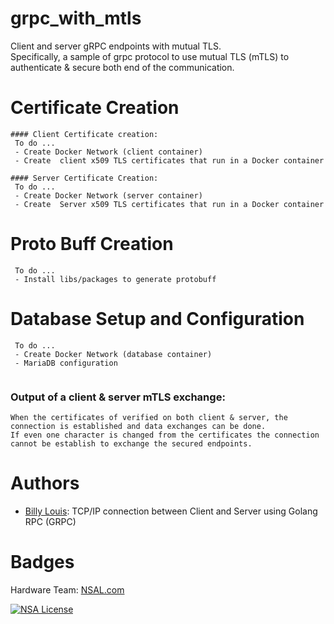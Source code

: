# grpc_with_mtls
Client and server gRPC endpoints with mutual TLS.  
Specifically, a sample of grpc protocol to use mutual TLS (mTLS) to authenticate & secure both end of the communication.


# Certificate Creation
```shell
#### Client Certificate creation:
 To do ...
 - Create Docker Network (client container)
 - Create  client x509 TLS certificates that run in a Docker container

#### Server Certificate Creation:
 To do ...
 - Create Docker Network (server container)
 - Create  Server x509 TLS certificates that run in a Docker container
```

# Proto Buff Creation
```shell
 To do ...
 - Install libs/packages to generate protobuff

```

# Database Setup and Configuration
```shell
 To do ...
 - Create Docker Network (database container)
 - MariaDB configuration


```

### Output of a client & server mTLS exchange:
```shell
When the certificates of verified on both client & server, the connection is established and data exchanges can be done.
If even one character is changed from the certificates the connection cannot be establish to exchange the secured endpoints.
```


# Authors
- [Billy Louis](): TCP/IP connection between Client and Server using Golang RPC (GRPC)


# Badges
Hardware Team: [NSAL.com](https://NSAL.com/)

[![NSA License](https://img.shields.io/badge/License-NSAL-green.svg)](https://choosealicense.com/licenses/nsal/)
